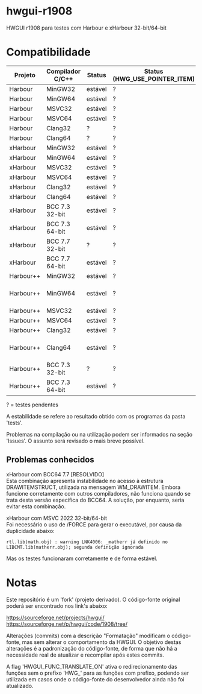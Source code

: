 # hwgui-r1908
HWGUI r1908 para testes com Harbour e xHarbour 32-bit/64-bit

# Compatibilidade

| Projeto   | Compilador C/C++ | Status   | Status (HWG_USE_POINTER_ITEM) | Notas |
| --------- | ---------------- | -------- | ----------------------------- | ----- |
| Harbour   | MinGW32          | estável  | ? | ...   |
| Harbour   | MinGW64          | estável  | ? | ...   |
| Harbour   | MSVC32           | estável  | ? | ...   |
| Harbour   | MSVC64           | estável  | ? | ...   |
| Harbour   | Clang32          | ?        | ? | ...   |
| Harbour   | Clang64          | ?        | ? | ...   |
| xHarbour  | MinGW32          | estável  | ? | ...   |
| xHarbour  | MinGW64          | estável  | ? | ...   |
| xHarbour  | MSVC32           | estável  | ? | ...   |
| xHarbour  | MSVC64           | estável  | ? | ...   |
| xHarbour  | Clang32          | estável  | ? | ...   |
| xHarbour  | Clang64          | estável  | ? | ...   |
| xHarbour  | BCC 7.3 32-bit   | estável  | ? | ...   |
| xHarbour  | BCC 7.3 64-bit   | estável  | ? | ...   |
| xHarbour  | BCC 7.7 32-bit   | ?        | ? | ...   |
| xHarbour  | BCC 7.7 64-bit   | estável  | ? | ...   |
| Harbour++ | MinGW32          | estável  | ? | ...   |
| Harbour++ | MinGW64          | estável  | ? | requer flag -fpermissive |
| Harbour++ | MSVC32           | estável  | ? | ... |
| Harbour++ | MSVC64           | estável  | ? | ... |
| Harbour++ | Clang32          | estável  | ? | ... |
| Harbour++ | Clang64          | estável  | ? | requer flag -fpermissive |
| Harbour++ | BCC 7.3 32-bit   | ?        | ? | ...   |
| Harbour++ | BCC 7.3 64-bit   | estável  | ? | ...   |

? = testes pendentes

A estabilidade se refere ao resultado obtido com os programas da pasta 'tests'.

Problemas na compilação ou na utilização podem ser informados na seção
'Issues'. O assunto será revisado o mais breve possível.

## Problemas conhecidos

xHarbour com BCC64 7.7 [RESOLVIDO]  
Esta combinação apresenta instabilidade no acesso à estrutura DRAWITEMSTRUCT, utilizada na mensagem
WM_DRAWITEM. Embora funcione corretamente com outros compiladores, não funciona quando se trata desta
versão específica do BCC64. A solução, por enquanto, seria evitar esta combinação.

xHarbour com MSVC 2022 32-bit/64-bit  
Foi necessário o uso de /FORCE para gerar o executável, por causa da duplicidade abaixo:  
```
rtl.lib(math.obj) : warning LNK4006: _matherr já definido no LIBCMT.lib(matherr.obj); segunda definição ignorada
```
Mas os testes funcionaram corretamente e de forma estável.

# Notas

Este repositório é um 'fork' (projeto derivado). O código-fonte original poderá
ser encontrado nos link's abaixo:

https://sourceforge.net/projects/hwgui/  
https://sourceforge.net/p/hwgui/code/1908/tree/  

Alterações (commits) com a descrição "Formatação" modificam o código-fonte, mas sem alterar o comportamento da
HWGUI. O objetivo destas alterações é a padronização do código-fonte, de forma que não há a necessidade real de
atualizar e recompilar após estes commits.

A flag 'HWGUI_FUNC_TRANSLATE_ON' ativa o redirecionamento das funções sem o prefixo 'HWG_' para as funções com prefixo,
podendo ser utilizada em casos onde o código-fonte do desenvolvedor ainda não foi atualizado.